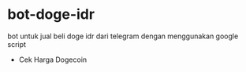 # bot-doge-idr
bot untuk jual beli doge idr dari telegram dengan menggunakan google script

- Cek Harga Dogecoin
